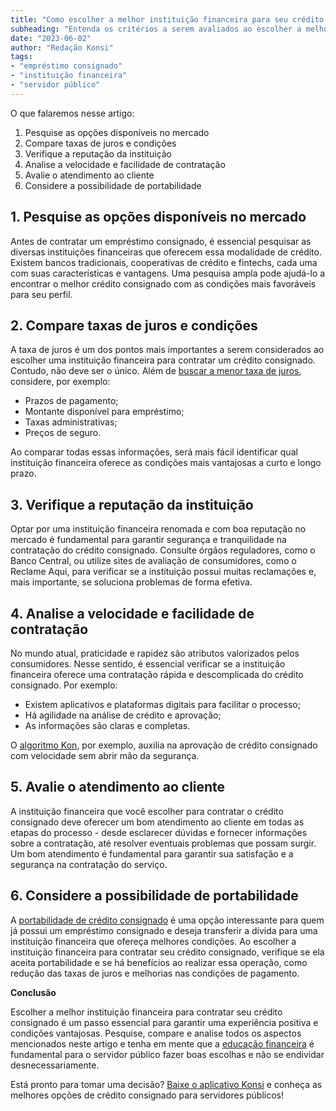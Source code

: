 ```yaml
---
title: "Como escolher a melhor instituição financeira para seu crédito consignado"
subheading: "Entenda os critérios a serem avaliados ao escolher a melhor instituição financeira para contratar seu crédito consignado"
date: "2023-06-02"
author: "Redação Konsi"
tags:
- "empréstimo consignado"
- "instituição financeira"
- "servidor público"
---
```


O que falaremos nesse artigo:

1. Pesquise as opções disponíveis no mercado
2. Compare taxas de juros e condições
3. Verifique a reputação da instituição
4. Analise a velocidade e facilidade de contratação
5. Avalie o atendimento ao cliente
6. Considere a possibilidade de portabilidade

## 1. Pesquise as opções disponíveis no mercado

Antes de contratar um empréstimo consignado, é essencial pesquisar as diversas instituições financeiras que oferecem essa modalidade de crédito. Existem bancos tradicionais, cooperativas de crédito e fintechs, cada uma com suas características e vantagens. Uma pesquisa ampla pode ajudá-lo a encontrar o melhor crédito consignado com as condições mais favoráveis para seu perfil.

## 2. Compare taxas de juros e condições

A taxa de juros é um dos pontos mais importantes a serem considerados ao escolher uma instituição financeira para contratar um crédito consignado. Contudo, não deve ser o único. Além de [buscar a menor taxa de juros](/7-dicas-para-conseguir-a-menor-taxa-de-juros-no-consignado.md), considere, por exemplo:
- Prazos de pagamento;
- Montante disponível para empréstimo;
- Taxas administrativas;
- Preços de seguro.

Ao comparar todas essas informações, será mais fácil identificar qual instituição financeira oferece as condições mais vantajosas a curto e longo prazo.

## 3. Verifique a reputação da instituição

Optar por uma instituição financeira renomada e com boa reputação no mercado é fundamental para garantir segurança e tranquilidade na contratação do crédito consignado. Consulte órgãos reguladores, como o Banco Central, ou utilize sites de avaliação de consumidores, como o Reclame Aqui, para verificar se a instituição possui muitas reclamações e, mais importante, se soluciona problemas de forma efetiva.

## 4. Analise a velocidade e facilidade de contratação

No mundo atual, praticidade e rapidez são atributos valorizados pelos consumidores. Nesse sentido, é essencial verificar se a instituição financeira oferece uma contratação rápida e descomplicada do crédito consignado. Por exemplo:
- Existem aplicativos e plataformas digitais para facilitar o processo;
- Há agilidade na análise de crédito e aprovação;
- As informações são claras e completas.

O [algoritmo Kon](/algoritmo-kon.md), por exemplo, auxilia na aprovação de crédito consignado com velocidade sem abrir mão da segurança.

## 5. Avalie o atendimento ao cliente

A instituição financeira que você escolher para contratar o crédito consignado deve oferecer um bom atendimento ao cliente em todas as etapas do processo - desde esclarecer dúvidas e fornecer informações sobre a contratação, até resolver eventuais problemas que possam surgir. Um bom atendimento é fundamental para garantir sua satisfação e a segurança na contratação do serviço.

## 6. Considere a possibilidade de portabilidade

A [portabilidade de crédito consignado](/como-fazer-a-portabilidade-de-crdito-consignado-passo-a-passo.md) é uma opção interessante para quem já possui um empréstimo consignado e deseja transferir a dívida para uma instituição financeira que ofereça melhores condições. Ao escolher a instituição financeira para contratar seu crédito consignado, verifique se ela aceita portabilidade e se há benefícios ao realizar essa operação, como redução das taxas de juros e melhorias nas condições de pagamento.

**Conclusão**

Escolher a melhor instituição financeira para contratar seu crédito consignado é um passo essencial para garantir uma experiência positiva e condições vantajosas. Pesquise, compare e analise todos os aspectos mencionados neste artigo e tenha em mente que a [educação financeira](/a-importncia-da-educao-financeira-para-servidores-pblicos-e-como-implement-la-em-sua-vida.md) é fundamental para o servidor público fazer boas escolhas e não se endividar desnecessariamente.

Está pronto para tomar uma decisão? [Baixe o aplicativo Konsi](https://www.konsi.com.br/download) e conheça as melhores opções de crédito consignado para servidores públicos!